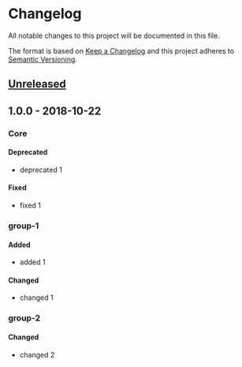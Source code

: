 # Changelog
All notable changes to this project will be documented in this file.

The format is based on [Keep a Changelog](http://keepachangelog.com/en/1.0.0/)
and this project adheres to [Semantic Versioning](http://semver.org/spec/v2.0.0.html).

## [Unreleased]

## 1.0.0 - 2018-10-22
### Core
#### Deprecated
- deprecated 1

#### Fixed
- fixed 1

### group-1
#### Added
- added 1

#### Changed
- changed 1

### group-2
#### Changed
- changed 2

[unreleased]: https://github.com/geut/chan/compare/v1.0.0...HEAD
